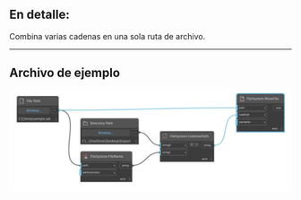 ## En detalle:
Combina varias cadenas en una sola ruta de archivo.
___
## Archivo de ejemplo

![CombinePath](./DSCore.IO.FileSystem.CombinePath_img.jpg)

